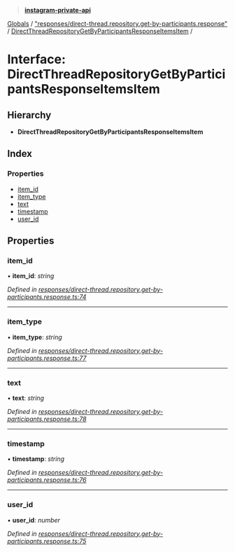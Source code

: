 > **[instagram-private-api](../README.md)**

[Globals](../README.md) / ["responses/direct-thread.repository.get-by-participants.response"](../modules/_responses_direct_thread_repository_get_by_participants_response_.md) / [DirectThreadRepositoryGetByParticipantsResponseItemsItem](_responses_direct_thread_repository_get_by_participants_response_.directthreadrepositorygetbyparticipantsresponseitemsitem.md) /

# Interface: DirectThreadRepositoryGetByParticipantsResponseItemsItem

## Hierarchy

* **DirectThreadRepositoryGetByParticipantsResponseItemsItem**

## Index

### Properties

* [item_id](_responses_direct_thread_repository_get_by_participants_response_.directthreadrepositorygetbyparticipantsresponseitemsitem.md#item_id)
* [item_type](_responses_direct_thread_repository_get_by_participants_response_.directthreadrepositorygetbyparticipantsresponseitemsitem.md#item_type)
* [text](_responses_direct_thread_repository_get_by_participants_response_.directthreadrepositorygetbyparticipantsresponseitemsitem.md#text)
* [timestamp](_responses_direct_thread_repository_get_by_participants_response_.directthreadrepositorygetbyparticipantsresponseitemsitem.md#timestamp)
* [user_id](_responses_direct_thread_repository_get_by_participants_response_.directthreadrepositorygetbyparticipantsresponseitemsitem.md#user_id)

## Properties

###  item_id

• **item_id**: *string*

*Defined in [responses/direct-thread.repository.get-by-participants.response.ts:74](https://github.com/dilame/instagram-private-api/blob/3e16058/src/responses/direct-thread.repository.get-by-participants.response.ts#L74)*

___

###  item_type

• **item_type**: *string*

*Defined in [responses/direct-thread.repository.get-by-participants.response.ts:77](https://github.com/dilame/instagram-private-api/blob/3e16058/src/responses/direct-thread.repository.get-by-participants.response.ts#L77)*

___

###  text

• **text**: *string*

*Defined in [responses/direct-thread.repository.get-by-participants.response.ts:78](https://github.com/dilame/instagram-private-api/blob/3e16058/src/responses/direct-thread.repository.get-by-participants.response.ts#L78)*

___

###  timestamp

• **timestamp**: *string*

*Defined in [responses/direct-thread.repository.get-by-participants.response.ts:76](https://github.com/dilame/instagram-private-api/blob/3e16058/src/responses/direct-thread.repository.get-by-participants.response.ts#L76)*

___

###  user_id

• **user_id**: *number*

*Defined in [responses/direct-thread.repository.get-by-participants.response.ts:75](https://github.com/dilame/instagram-private-api/blob/3e16058/src/responses/direct-thread.repository.get-by-participants.response.ts#L75)*